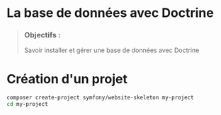 # La base de données avec Doctrine
> ### Objectifs :
> Savoir installer et gérer une base de données avec Doctrine


# Création d'un projet 

```bash
composer create-project symfony/website-skeleton my-project
cd my-project
```